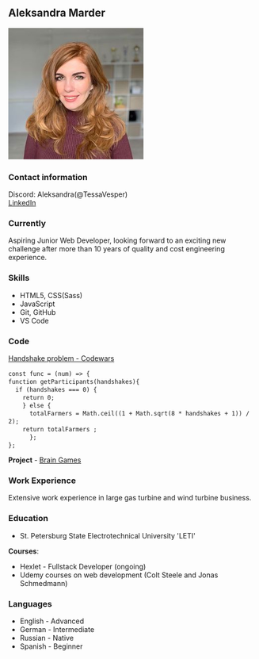 ## Aleksandra Marder

![CV photo](/photo.jpg)

### Contact information

Discord: Aleksandra(@TessaVesper)\
[LinkedIn](https://de.linkedin.com/in/aleksandra-matcuka-50399154/en)

### Currently

Aspiring Junior Web Developer, looking forward to an exciting new challenge after more than 10 years of quality and cost engineering experience.

### Skills

* HTML5, CSS(Sass)
* JavaScript
* Git, GitHub
* VS Code

### Code 

[Handshake problem - Codewars](https://www.codewars.com/trainer/setup)

```
const func = (num) => {
function getParticipants(handshakes){
  if (handshakes === 0) {
    return 0;
    } else {
      totalFarmers = Math.ceil((1 + Math.sqrt(8 * handshakes + 1)) / 2);
    return totalFarmers ;
      };
};
```

**Project** - [Brain Games](https://github.com/TessaVesper/fullstack-javascript-project-44)

### Work Experience

Extensive work experience in large gas turbine and wind turbine business.

### Education

* St. Petersburg State Electrotechnical University 'LETI'

**Courses**:
* Hexlet - Fullstack Developer (ongoing)
* Udemy courses on web development (Colt Steele and Jonas Schmedmann)

### Languages

* English - Advanced
* German - Intermediate
* Russian - Native
* Spanish - Beginner